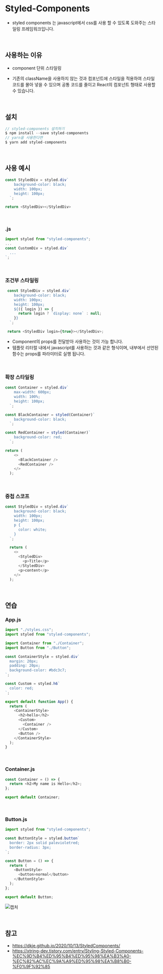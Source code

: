 # Styled-Components
- styled components 는 javascript에서 css를 사용 할 수 있도록 도와주는 스타일링 프레임워크입니다.


<br>

## 사용하는 이유
- component 단위 스타일링

-  기존의 className을 사용하지 않는 것과 컴포넌트에 스타일을 적용하여 스타일 코드를 몰아 넣을 수 있으며 공통 코드를 줄이고 React의 컴포넌트 형태로 사용할 수 있습니다.

<br>

## 설치
```js
// styled-components 설치하기
$ npm install --save styled-components
// yarn을 사용한다면
$ yarn add styled-components
```

<br>

## 사용 예시
```js
const StyledDiv = styled.div`
    background-color: black;
    width: 100px;
    height: 100px;
  `;

return <StyledDiv></StyledDiv>
```

<br>

### .js
```js
import styled from "styled-components";
...
const CustomDiv = styled.div`
  ...
`;
```

<br>

### 조건부 스타일링
```js
 const StyledDiv = styled.div`
    background-color: black;
    width: 100px;
    height: 100px;
    ${({ login }) => {
      return login ? `display: none` : null;
    }}
  `;

 return <StyledDiv login={true}></StyledDiv>;
```
- Component의 props를 전달받아 사용하는 것이 가능 합니다. 
- 템플릿 리터럴 내에서 javascript를 사용하는 것과 같은 형식이며, 
내부에서 선언된 함수는 props를 파라미터로 실행 됩니다.

<br>

### 확장 스타일링
```js
const Container = styled.div`
    max-width: 600px;
    width: 100%;
    height: 100px;
  `;

const BlackContainer = styled(Container)`
    background-color: black;
  `;

const RedContainer = styled(Container)`
    background-color: red;
  `;

return (
    <>
      <BlackContainer />
      <RedContainer />
    </>
  );
```

<br>

### 중첩 스코프
```js
const StyledDiv = styled.div`
    background-color: black;
    width: 100px;
    height: 100px;
    p {
      color: white;
    }
  `;

  return (
    <>
      <StyledDiv>
        <p>Title</p>
      </StyledDiv>
      <p>content</p>
    </>
  );
```

<br>


## 연습
### App.js
```js
import "./styles.css";
import styled from "styled-components";

import Container from "./Container";
import Button from "./Button";

const ContainerStyle = styled.div`
  margin: 20px;
  padding: 20px;
  background-color: #bdc3c7;
`;

const Custom = styled.h6`
  color: red;
`;

export default function App() {
  return (
    <ContainerStyle>
      <h2>hello</h2>
      <Custom>
        <Container />
      </Custom>
      <Button />
    </ContainerStyle>
  );
}
```

<br>

### Container.js
```js
const Container = () => {
  return <h2>My name is Hello</h2>;
};

export default Container;
```

<br>

### Button.js
```js
import styled from "styled-components";

const ButtonStyle = styled.button`
  border: 2px solid palevioletred;
  border-radius: 3px;
`;

const Button = () => {
  return (
    <ButtonStyle>
      <button>normal</button>
    </ButtonStyle>
  );
};

export default Button;
```

![캡처](https://user-images.githubusercontent.com/87301268/173235382-1ad1fb12-fb5f-4634-98c8-ad6cd090e0fd.JPG)


<br>

## 참고
- https://dkje.github.io/2020/10/13/StyledComponents/
- https://xtring-dev.tistory.com/entry/Styling-Styled-Components-%EC%9D%B4%ED%95%B4%ED%95%98%EA%B3%A0-%EC%82%AC%EC%9A%A9%ED%95%98%EA%B8%B0-%F0%9F%92%85